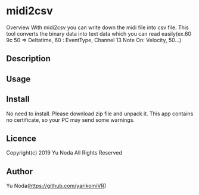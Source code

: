midi2csv
====

Overview
With midi2csv you can write down the midi file into csv file. This tool converts the binary data into text data which you can read easily(ex.60 9c 50 => Deltatime, 60 : EventType, Channel 13 Note On: Velocity, 50...)
## Description

## Usage

## Install
No need to install. Please download zip file and unpack it. This app contains no certificate, so your PC may send some warnings.

## Licence
Copyright(c) 2019 Yu Noda All Rights Reserved

## Author
Yu Noda(https://github.com/yarikomiVR)
